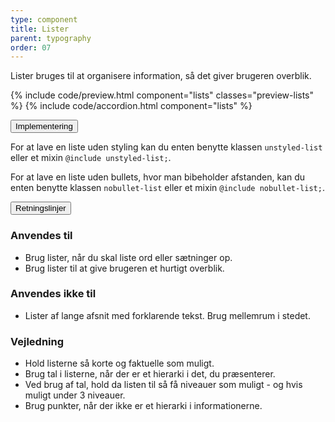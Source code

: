 ```yaml
---
type: component
title: Lister
parent: typography
order: 07
---
```


<p class="font-lead">Lister bruges til at organisere information, så det giver brugeren overblik.</p>

{% include code/preview.html component="lists" classes="preview-lists" %}
{% include code/accordion.html component="lists" %}

<div class="accordion accordion-bordered">
  <button class="button-unstyled accordion-button"
      aria-expanded="false" aria-controls="lists-docs-tech">
    Implementering
  </button>
  <div id="lists-docs-tech" aria-hidden="true" class="accordion-content">
    <p>For at lave en liste uden styling kan du enten benytte klassen <code>unstyled-list</code> eller et mixin <code>@include unstyled-list;</code>.</p>
    <p>For at lave en liste uden bullets, hvor man bibeholder afstanden, kan du enten benytte klassen <code>nobullet-list</code> eller et mixin <code>@include nobullet-list;</code>.</p>
  </div>
</div>

<div class="accordion accordion-bordered">
  <button class="button-unstyled accordion-button"
      aria-expanded="true" aria-controls="typolists-docs">
    Retningslinjer
  </button>
  <div id="typolists-docs" aria-hidden="false" class="accordion-content">
      <section>   
        <h3 class="h4">Anvendes til</h3>
        <ul>
            <li>Brug lister, når du skal liste ord eller sætninger op.</li>
            <li>Brug lister til at give brugeren et hurtigt overblik.</li>
        </ul>
        <h3 class="h4">Anvendes ikke til</h3>
        <ul>
            <li>Lister af lange afsnit med forklarende tekst. Brug mellemrum i stedet.</li>
        </ul>
        <h3 class="h4">Vejledning</h3>
        <ul>
            <li>Hold listerne så korte og faktuelle som muligt.</li>
            <li>Brug tal i listerne, når der er et hierarki i det, du præsenterer.</li>
            <li>Ved brug af tal, hold da listen til så få niveauer som muligt - og hvis muligt under 3 niveauer.</li>
            <li>Brug punkter, når der ikke er et hierarki i informationerne.</li>
        </ul>
      </section>
  </div>
</div>
